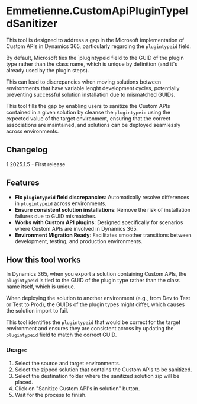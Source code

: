 # Emmetienne.CustomApiPluginTypeIdSanitizer

This tool is designed to address a gap in the Microsoft implementation of Custom APIs in Dynamics 365, particularly regarding the `plugintypeid` field. 

By default, Microsoft ties the `plugintypeid field to the GUID of the plugin type rather than the class name, which is unique by definition (and it's already used by the plugin steps).

This can lead to discrepancies when moving solutions between environments that have variable lenght development cycles, potentially preventing successful solution installation due to mismatched GUIDs.

This tool fills the gap by enabling users to sanitize the Custom APIs contained in a given solution by cleanse the `plugintypeid` using the expected value of the target environment, ensuring that the correct associations are maintained, and solutions can be deployed seamlessly across environments.

## Changelog

1.2025.1.5 - First release

## Features

- **Fix `plugintypeid` field discrepancies**: Automatically resolve differences in `plugintypeid` across environments.
- **Ensure consistent solution installations**: Remove the risk of installation failures due to GUID mismatches.
- **Works with Custom API plugins**: Designed specifically for scenarios where Custom APIs are involved in Dynamics 365.
- **Environment Migration Ready**: Facilitates smoother transitions between development, testing, and production environments.

## How this tool works

In Dynamics 365, when you export a solution containing Custom APIs, the `plugintypeid` is tied to the GUID of the plugin type rather than the class name itself, which is unique. 

When deploying the solution to another environment (e.g., from Dev to Test or Test to Prod), the GUIDs of the plugin types might differ, which causes the solution import to fail.

This tool identifies the `plugintypeid` that would be correct for the target environment and ensures they are consistent across by updating the `plugintypeid` field to match the correct GUID.

### Usage:
1. Select the source and target environments.
2. Select the zipped solution that contains the Custom APIs to be sanitized.
3. Select the destination folder where the sanitized solution zip will be placed.
4. Click on "Sanitize Custom API's in solution" button.
5. Wait for the process to finish.